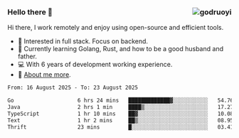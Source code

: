 ### Hello there 👋 <img align="right" src="https://github-readme-stats.vercel.app/api?username=godruoyi&show_icons=true" alt="godruoyi" />

Hi there, I work remotely and enjoy using open-source and efficient tools.

- 🔭 Interested in full stack. Focus on backend.
- 🌱 Currently learning Golang, Rust, and how to be a good husband and father.
- 💻 With 6 years of development working experience.
- 👒 [About me more](https://godruoyi.com/posts/about-godruoyi).



<!--START_SECTION:waka-->

```txt
From: 16 August 2025 - To: 23 August 2025

Go                    6 hrs 24 mins   █████████████▓░░░░░░░░░░░   54.76 %
Java                  2 hrs 1 min     ████▒░░░░░░░░░░░░░░░░░░░░   17.27 %
TypeScript            1 hr 10 mins    ██▓░░░░░░░░░░░░░░░░░░░░░░   10.08 %
Text                  1 hr 2 mins     ██▒░░░░░░░░░░░░░░░░░░░░░░   08.95 %
Thrift                23 mins         █░░░░░░░░░░░░░░░░░░░░░░░░   03.41 %
```

<!--END_SECTION:waka-->
